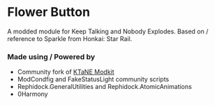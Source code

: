 # Flower Button

A modded module for Keep Talking and Nobody Explodes. Based on / reference to Sparkle from Honkai: Star Rail.



### Made using / Powered by

- Community fork of [KTaNE Modkit](https://github.com/Qkrisi/ktanemodkit)
- ModCondfig and FakeStatusLight community scripts
- Rephidock.GeneralUtilities and Rephidock.AtomicAnimations
- 0Harmony
